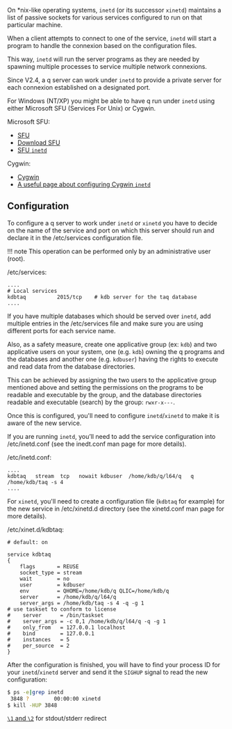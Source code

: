 On *nix-like operating systems, `inetd` (or its successor `xinetd`) maintains a list of passive sockets for various services configured to run on that particular machine.

When a client attempts to connect to one of the service, `inetd` will start a program to handle the connexion based on the configuration files.

This way, `inetd` will run the server programs as they are needed by spawning multiple processes to service multiple network connexions.

Since V2.4, a q server can work under `inetd` to provide a private server for each connexion established on a designated port.

For Windows (NT/XP) you might be able to have q run under `inetd` using either Microsoft SFU (Services For Unix) or Cygwin.

Microsoft SFU:

- [SFU](http://www.microsoft.com/windowsserver/unix/default.mspx)
- [Download SFU](http://www.microsoft.com/downloads/details.aspx?familyid=896C9688-601B-44F1-81A4-02878FF11778&displaylang=en)
- [SFU `inetd`](http://www.microsoft.com/technet/interopmigration/unix/sfu/intdrutil.mspx)

Cygwin:

- [Cygwin](http://www.cygwin.com/)
- [A useful page about configuring Cygwin `inetd`](http://www.amanda.org/docs/howto-cygwin.html)


## Configuration

To configure a q server to work under `inetd` or `xinetd` you have to decide on the name of the service and port on which this server should run and declare it in the /etc/services configuration file.

!!! note
    This operation can be performed only by an administrative user (root).

/etc/services:
```
....
# Local services
kdbtaq          2015/tcp    # kdb server for the taq database
....
```
If you have multiple databases which should be served over `inetd`, add multiple entries in the /etc/services file and make sure you are using different ports for each service name.

Also, as a safety measure, create one applicative group (ex: `kdb`) and two applicative users on your system, one (e.g. `kdb`) owning the q programs and the databases and another one (e.g. `kdbuser`) having the rights to execute and read data from the database directories.

This can be achieved by assigning the two users to the applicative group mentioned above and setting the permissions on the programs to be readable and executable by the group, and the database directories readable and executable (search) by the group: `rwxr-x---`.

Once this is configured, you'll need to configure `inetd`/`xinetd` to make it is aware of the new service.

If you are running `inetd`, you’ll need to add the service configuration into /etc/inetd.conf (see the inedt.conf man page for more details).

/etc/inetd.conf:
```
....
kdbtaq   stream  tcp   nowait kdbuser  /home/kdb/q/l64/q   q /home/kdb/taq -s 4
....
```
For `xinetd`, you'll need to create a configuration file (`kdbtaq` for example) for the new service in /etc/xinetd.d directory (see the  xinetd.conf man page for more details).

/etc/xinet.d/kdbtaq:
```
# default: on

service kdbtaq
{
    flags       = REUSE
    socket_type = stream
    wait        = no
    user        = kdbuser
    env         = QHOME=/home/kdb/q QLIC=/home/kdb/q
    server      = /home/kdb/q/l64/q
    server_args = /home/kdb/taq -s 4 -q -g 1
# use taskset to conform to license
#    server      = /bin/taskset
#    server_args = -c 0,1 /home/kdb/q/l64/q -q -g 1
#    only_from   = 127.0.0.1 localhost
#    bind        = 127.0.0.1
#    instances   = 5
#    per_source  = 2
}
```
After the configuration is finished, you will have to find your process ID for your `inetd`/`xinetd` server and send it the `SIGHUP` signal to read the new configuration:
```bash
$ ps -e|grep inetd
 3848 ?        00:00:00 xinetd
$ kill -HUP 3848
```

<i class="fa fa-hand-o-right"></i> [`\1` and `\2`](/ref/syscmds/#1-2-redirect) for stdout/stderr redirect
